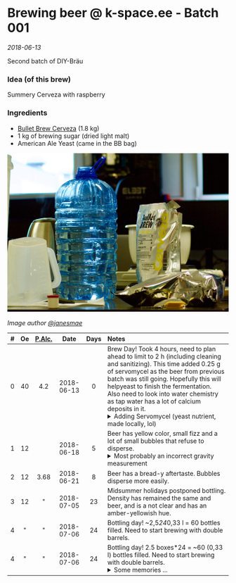 # Brewing beer @ k-space.ee - Batch 001

_2018-06-13_

Second batch of DIY-Bräu

### Idea (of this brew)
Summery Cerveza with raspberry

### Ingredients
* [Bullet Brew Cerveza](http://www.pruulmeistrid.ee/en/product/bullet-brew-mexican-cerveza) (1.8 kg)
* 1 kg of brewing sugar (dried light malt)
* American Ale Yeast (came in the BB bag)

![Bullet Brew Cerveza malt with yeast sachet hidden between layers](../../img/0010.jpg)

_Image author [@janesmae](https://github.com/janesmae)_

| # | Oe | [P.Alc.](https://www.brewersfriend.com/abv-calculator/ "Potential alcohol if Final Gravity is 1.08") |   Date   | Days | Notes |
| - | :-: | :-: | :-: | :-: | :- |
| 0 | 40 | 4.2 | 2018-06-13 | 0 | Brew Day! Took 4 hours, need to plan ahead to limit to 2 h (including cleaning and sanitizing). This time added 0.25 g of servomycel as the beer from previous batch was still going. Hopefully this will helpyeast to finish the fermentation. Also need to look into water chemistry as tap water has a lot of calcium deposits in it. <details><summary>Adding Servomycel (yeast nutrient, made locally, lol)</summary><p><img src="../../img/0011.jpg" alt="0.25g of Servomycel going into the bucket" title="Last, but not least, ingredient"></p></details> |
| 1 | 12 |  | 2018-06-18 | 5 | Beer has yellow color, small fizz and a lot of small bubbles that refuse to disperse. <details><summary>Most probably an incorrect gravity measurement</summary><p><img src="../../img/0012.jpg" alt="Bubbles pushing hydrometer upwards" title="A lot of small bubbles"></p></details> |
| 2 | 12 | 3.68 | 2018-06-21 | 8 | Beer has a bread-y aftertaste. Bubbles disperse more easily. |
| 3 | 12 | " | 2018-07-05 | 23 | Midsummer holidays postponed bottling. Density has remained the same and beer, and is a not clear and has an amber-yellowish hue. |
| 4 | " | " | 2018-07-06 | 24 | Bottling day! ~2,5*24*0,33 l = 60 bottles filled. Need to start brewing with double barrels. |
| 4 | " | " | 2018-07-06 | 24 | Bottling day! 2.5 boxes*24 = ~60 (0,33 l) bottles filled. Need to start brewing with double barrels. <br><details><summary>Some memories ...</summary><p><img src="../../img/0013.jpg" alt="Brewers Christmas Tree - bottle drying rack" title="Brewers Christmas Tree - bottle drying rack" /><img src="../../img/0014.jpg" alt="All bottled, ready for second fermentation" title="All bottled, ready for second fermentation" /><img src="../../img/0015.jpg" alt="One special edition bottle with custom cap and painted logo" title="One special edition bottle with custom cap and painted logo" /> </p></details>   |

